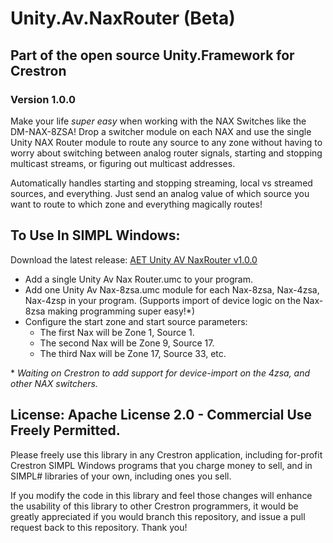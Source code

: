 # Unity.Av.NaxRouter (Beta)	
## Part of the open source Unity.Framework for Crestron
### Version 1.0.0
Make your life _super easy_ when working with the NAX Switches like the DM-NAX-8ZSA! Drop a switcher module on each NAX and use the single Unity NAX Router module to route any source to any zone without having to worry about switching between analog router signals, starting and stopping multicast streams, or figuring out multicast addresses. 

Automatically handles starting and stopping streaming, local vs streamed sources, and everything. Just send an analog value of which source you want to route to which zone and everything magically routes!


## To Use In SIMPL Windows:
Download the latest release: [AET Unity AV NaxRouter v1.0.0](https://github.com/tony722/Unity.Relays/releases/download/v1.0.5/AET.Unity.Relays.v1.0.5.zip)

* Add a single Unity Av Nax Router.umc to your program.
* Add one Unity Av Nax-8zsa.umc module for each Nax-8zsa, Nax-4zsa, Nax-4zsp in your program. (Supports import of device logic on the Nax-8zsa making programming super easy!*)
* Configure the start zone and start source parameters: 
  * The first Nax will be Zone 1, Source 1. 
  * The second Nax will be Zone 9, Source 17.
  * The third Nax will be Zone 17, Source 33, etc.

\* *Waiting on Crestron to add support for device-import on the 4zsa, and other NAX switchers.*

## License: Apache License 2.0 - Commercial Use Freely Permitted.
 Please freely use this library in any Crestron application, including for-profit Crestron SIMPL Windows programs that you charge money to sell, and in SIMPL# libraries of your own, including ones you sell.

 If you modify the code in this library and feel those changes will enhance the usability of this library to other Crestron programmers, it would be greatly appreciated if you would branch this repository, and issue a pull request back to this repository. Thank you!
